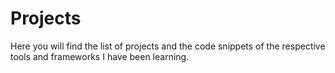 # Projects
Here you will find the list of projects and the code snippets of the respective tools and frameworks I have been learning.
